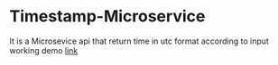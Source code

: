 # Timestamp-Microservice
It is a Microsevice api that return time in utc format according to input <br> 
working demo <a href = "https://bouncy-cuticle.glitch.me/" >link</a>
